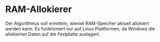 # RAM-Allokierer
Der Algorithmus soll ermitteln, wieviel RAM-Speicher aktuell allokiert werden kann.
Es funktioniert nur auf Linux Plattformen, da Windows die allokierten Daten auf die Festplatte auslagert.
